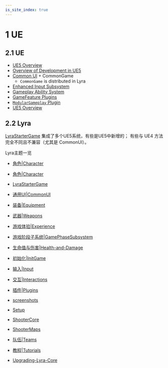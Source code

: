 ```yaml
---
is_site_index: true
---
```


# 1 UE
## 2.1 UE
- [UE5 Overview](/UE5/)
- [Overview of Development in UE5](/UE5/Dev/)
- [Common UI](/UE5/CommonUI/) + CommonGame
  - `CommonGame` is distributed in Lyra
- [Enhanced Input Subsystem](/UE5/EnhancedInput/)
- [Gameplay Ability System](/UE5/GameplayAbilitySystem/)
- [GameFeature Plugins](/UE5/GameFeatures/)
- [`ModularGameplay` Plugin](/UE5/ModularGameplay/)
- [UE5 Overview](/UE5/)

## 2.2 Lyra
[LyraStarterGame](/UE5/LyraStarterGame/)
集成了多个UE5系统，有些是UE5中新增的； 有些与 UE4 方法完全不同且不兼容（尤其是 CommonUI）。

Lyra主题一览 
- [角色|Character](/UE5/LyraStarterGame/CharacterParts)  
- [角色|Character](/UE5/LyraStarterGame/)  
- [LyraStarterGame](/UE5/LyraStarterGame/)

- [通用UI|CommonUI](/UE5/LyraStarterGame/CommonUI)  
- [装备|Equipment](/UE5/LyraStarterGame/Equipment)  
- [武器|Weapons](/UE5/LyraStarterGame/Weapons)  
- [游戏体验|Experience](/UE5/LyraStarterGame/Experience)  
- [游戏阶段子系统|GamePhaseSubsystem](/UE5/LyraStarterGame/GamePhaseSubsystem)  
- [生命值与伤害|Health-and-Damage](/UE5/LyraStarterGame/Health-and-Damage)  
- [初始化|InitGame](/UE5/LyraStarterGame/InitGame)    
- [输入|Input](/UE5/LyraStarterGame/Input)  
- [交互|Interactions](/UE5/LyraStarterGame/Interactions)  
- [插件|Plugins](/UE5/LyraStarterGame/Plugins)  
- [screenshots](/UE5/LyraStarterGame/screenshots)  
- [Setup](/UE5/LyraStarterGame/Setup)  
- [ShooterCore](/UE5/LyraStarterGame/ShooterCore)  
- [ShooterMaps](/UE5/LyraStarterGame/ShooterMaps)  
- [队伍|Teams](/UE5/LyraStarterGame/Teams)  
- [教程|Tutorials](/UE5/LyraStarterGame/Tutorials)  
- [Upgrading-Lyra-Core](/UE5/LyraStarterGame/Upgrading-Lyra-Core)  
